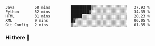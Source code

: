<!--START_SECTION:waka-->
```text
Java         58 mins         █████████▒░░░░░░░░░░░░░░░   37.93 % 
Python       52 mins         ████████▓░░░░░░░░░░░░░░░░   34.35 % 
HTML         31 mins         █████░░░░░░░░░░░░░░░░░░░░   20.23 % 
XML          9 mins          █▓░░░░░░░░░░░░░░░░░░░░░░░   06.05 % 
Git Config   2 mins          ▒░░░░░░░░░░░░░░░░░░░░░░░░   01.35 % 
```
<!--END_SECTION:waka-->

### Hi there 👋

<!--
**DnC275/DnC275** is a ✨ _special_ ✨ repository because its `README.md` (this file) appears on your GitHub profile.

Here are some ideas to get you started:

- 🔭 I’m currently working on ...
- 🌱 I’m currently learning ...
- 👯 I’m looking to collaborate on ...
- 🤔 I’m looking for help with ...
- 💬 Ask me about ...
- 📫 How to reach me: ...
- 😄 Pronouns: ...
- ⚡ Fun fact: ...
-->
